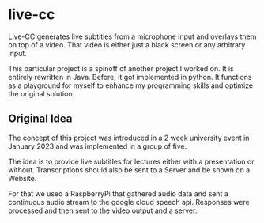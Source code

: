 # live-cc

Live-CC generates live subtitles from a microphone input and overlays them on top of a video. That video is either just a black screen or any arbitrary input.

This particular project is a spinoff of another project I worked on. It is entirely rewritten in Java. Before, it got implemented in python. It functions as a playground for myself to enhance my programming skills and optimize the original solution.

## Original Idea
The concept of this project was introduced in a 2 week university event in January 2023 and was implemented in a group of five.

The idea is to provide live subtitles for lectures either with a presentation or without. Transcriptions should also be sent to a Server and be shown on a Website.

For that we used a RaspberryPi that gathered audio data and sent a continuous audio stream to the google cloud speech api. Responses were processed and then sent to the video output and a server.
